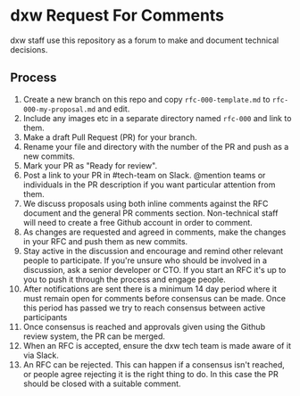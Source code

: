 # dxw Request For Comments

dxw staff use this repository as a forum to make and document technical decisions.

## Process

1. Create a new branch on this repo and copy `rfc-000-template.md` to `rfc-000-my-proposal.md` and edit.
1. Include any images etc in a separate directory named `rfc-000` and link to them.
1. Make a draft Pull Request (PR) for your branch.
1. Rename your file and directory with the number of the PR and push as a new commits.
1. Mark your PR as "Ready for review".
1. Post a link to your PR in #tech-team on Slack. @mention teams or individuals in the PR description if you want particular attention from them.
1. We discuss proposals using both inline comments against the RFC document and the general PR comments section. Non-technical staff will need to create a free Github account in order to comment.
1. As changes are requested and agreed in comments, make the changes in your RFC and push them as new commits.
1. Stay active in the discussion and encourage and remind other relevant people to participate. If you're unsure who should be involved in a discussion, ask a senior developer or CTO. If you start an RFC it's up to you to push it through the process and engage people.
1. After notifications are sent there is a minimum 14 day period where it must remain open for comments before consensus can be made. Once this period has passed we try to reach consensus between active participants
1. Once consensus is reached and approvals given using the Github review system, the PR can be merged.
1. When an RFC is accepted, ensure the dxw tech team is made aware of it via Slack.
1. An RFC can be rejected. This can happen if a consensus isn't reached, or people agree rejecting it is the right thing to do. In this case the PR should be closed with a suitable comment.
